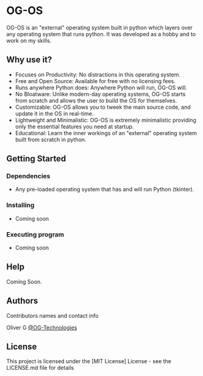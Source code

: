 # OG-OS

OG-OS is an "external" operating system built in python which layers over any operating system that runs python. It was developed as a hobby and to work on my skills.

## Why use it?

* Focuses on Productivity: No distractions in this operating system.
* Free and Open Source: Available for free with no licensing fees.
* Runs anywhere Python does: Anywhere Python will run, OG-OS will.
* No Bloatware: Unlike modern-day operating systems, OG-OS starts from scratch and allows the user to build the OS for themselves.
* Customizable: OG-OS allows you to tweek the main source code, and update it in the OS in real-time.
* Lightweight and Minimalistic: OG-OS is extremely minimalistic providing only the essential features you need at startup.
* Educational: Learn the inner workings of an "external" operating system built from scratch in python.

## Getting Started

### Dependencies

* Any pre-loaded operating system that has and will run Python (tkinter).

### Installing

* Coming soon

### Executing program

* Coming soon

## Help

Coming Soon.

## Authors

Contributors names and contact info

Oliver G
[@OG-Technologies](https://github.com/OG-Technologies)

## License

This project is licensed under the [MIT License] License - see the LICENSE.md file for details
